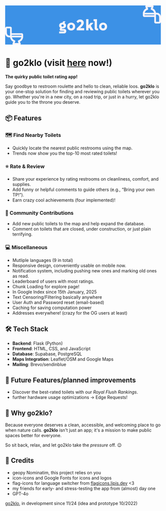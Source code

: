 ![banner where?](https://github.com/czett/go2klo/blob/main/static/img/banner.png)

# 🚽 go2klo (visit [here](https://go2klo.com/) now!)

**The quirky public toilet rating app!**  

Say goodbye to restroom roulette and hello to clean, reliable loos. **go2klo** is your one-stop solution for finding and reviewing public toilets wherever you go. Whether you're in a new city, on a road trip, or just in a hurry, let go2klo guide you to the throne you deserve.  

## 📦 Features  

### 🗺️ Find Nearby Toilets  
- Quickly locate the nearest public restrooms using the map.
- Trends now show you the top-10 most rated toilets!

### ⭐ Rate & Review  
- Share your experience by rating restrooms on cleanliness, comfort, and supplies.  
- Add funny or helpful comments to guide others (e.g., “Bring your own TP!”).
- Earn crazy cool achievements (four implemented)!

### 🤝 Community Contributions  
- Add new public toilets to the map and help expand the database.  
- Comment on toilets that are closed, under construction, or just plain terrifying.

### 💻 Miscellaneous
- Mutliple languages (9 in total)
- Responsive design, conveniently usable on mobile now.
- Notification system, including pushing new ones and marking old ones as read.
- Leaderboard of users with most ratings.
- Chunk Loading for explore page!
- In Google Index since 15th January, 2025
- Text Censoring/Filtering basically anywhere
- User Auth and Password reset (email-based)
- Caching for saving computation power
- Addresses everywhere! (crazy for the OG users at least)

## 🛠️ Tech Stack  

- **Backend**: Flask (Python)  
- **Frontend**: HTML, CSS, and JavaScript  
- **Database**: Supabase, PostgreSQL
- **Maps Integration**: Leaflet/OSM and Google Maps
- **Mailing**: Brevo/sendinblue

## 🚧 Future Features/planned improvements

- Discover the best-rated toilets with our *Royal Flush Rankings*.
- further hardware usage optimizations -> Edge Requests!

## 🤔 Why go2klo?  

Because everyone deserves a clean, accessible, and welcoming place to go when nature calls. **go2klo** isn't just an app; it's a mission to make public spaces better for everyone.  

So sit back, relax, and let go2klo take the *pressure* off. 😉  

## 🫡 Credits

- geopy Nominatim, this project relies on you
- icon-icons and Google Fonts for icons and logos
- flag-icons for language switcher from [flagicons.lipis.dev](https://flagicons.lipis.dev/) <3
- my friends for early- and stress-testing the app from (almost) day one
- GPT-4o

[go2klo](https://go2klo.com/), in development since 11/24 (idea and prototype 10/2022)
